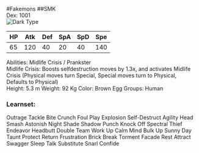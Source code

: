 #Fakemons
##SMK  
Dex: 1001   
![Dark Type](http://play.pokemonshowdown.com/sprites/types/Dark.png)  


| HP | Atk | Def | SpA | SpD | Spe |
|----|-----|-----|-----|-----|-----|
| 65 | 120 | 40  | 20  | 40  | 140 |

Abilities: Midlife Crisis / Prankster<br/>
Midlife Crisis: Boosts selfdestruction moves by 1.3x, and activates Midlife Crisis (Physical moves turn Special, Special moves turn to Physical, Defaults to Physical)<br/>
Height: 5.3 m Weight: 92 Kg	Color: Brown	Egg Groups: Human<br/>
### Learnset:	
Outrage
Tackle
Bite
Crunch
Foul Play
Explosion
Self-Destruct
Agility
Head Smash
Astonish
Night Shade
Shadow Punch
Knock Off
Spectral Thief
Endeavor
Headbutt
Double Team
Work Up
Calm Mind
Bulk Up
Sunny Day
Taunt
Protect
Return
Frustration
Brick Break
Torment
Facade
Rest
Attract
Swagger
Sleep Talk
Substitute
Snarl
Confide

